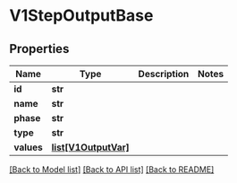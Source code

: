# V1StepOutputBase

## Properties
Name | Type | Description | Notes
------------ | ------------- | ------------- | -------------
**id** | **str** |  | 
**name** | **str** |  | 
**phase** | **str** |  | 
**type** | **str** |  | 
**values** | [**list[V1OutputVar]**](V1OutputVar.md) |  | 

[[Back to Model list]](../vela-client/README.md#documentation-for-models) [[Back to API list]](../vela-client/README.md#documentation-for-api-endpoints) [[Back to README]](../vela-client/README.md)


